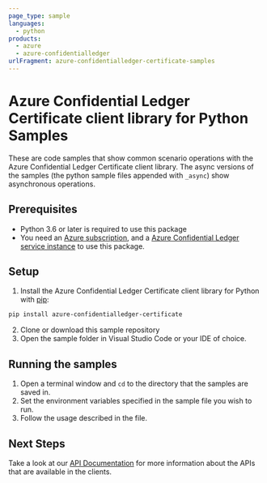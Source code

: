 ```yaml
---
page_type: sample
languages:
  - python
products:
  - azure
  - azure-confidentialledger
urlFragment: azure-confidentialledger-certificate-samples
---
```


# Azure Confidential Ledger Certificate client library for Python Samples

These are code samples that show common scenario operations with the Azure Confidential Ledger Certificate client library.
The async versions of the samples (the python sample files appended with `_async`) show asynchronous operations.

## Prerequisites

- Python 3.6 or later is required to use this package
- You need an [Azure subscription][azure_sub], and a [Azure Confidential Ledger service instance][confidential_ledger_docs] to use this package.

## Setup

1. Install the Azure Confidential Ledger Certificate client library for Python with [pip](https://pypi.org/project/pip/):

```bash
pip install azure-confidentialledger-certificate
```

2. Clone or download this sample repository
3. Open the sample folder in Visual Studio Code or your IDE of choice.

## Running the samples

1. Open a terminal window and `cd` to the directory that the samples are saved in.
2. Set the environment variables specified in the sample file you wish to run.
3. Follow the usage described in the file.

## Next Steps

Take a look at our [API Documentation][reference_docs] for more information about the APIs that are available in the clients.

<!-- LINKS -->

[azure_sub]: https://azure.microsoft.com/free/
[confidential_ledger_docs]: https://aka.ms/confidentialledger-servicedocs
[reference_docs]: https://aka.ms/azsdk/python/confidentialledger/ref-docs
